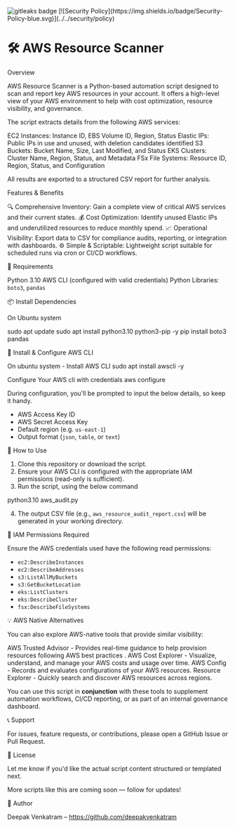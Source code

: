 <img alt="gitleaks badge" src="https://img.shields.io/badge/protected%20by-gitleaks-blue">
[![Security Policy](https://img.shields.io/badge/Security-Policy-blue.svg)](../../security/policy)

# 🛠️ AWS Resource Scanner

Overview

AWS Resource Scanner is a Python-based automation script designed to scan and report key AWS resources in your account. It offers a high-level view of your AWS environment to help with cost optimization, resource visibility, and governance.

The script extracts details from the following AWS services:

EC2 Instances: Instance ID, EBS Volume ID, Region, Status
Elastic IPs: Public IPs in use and unused, with deletion candidates identified
S3 Buckets: Bucket Name, Size, Last Modified, and Status
EKS Clusters: Cluster Name, Region, Status, and Metadata
FSx File Systems: Resource ID, Region, Status, and Configuration

All results are exported to a structured CSV report for further analysis.

Features & Benefits

🔍 Comprehensive Inventory: Gain a complete view of critical AWS services and their current states.
💰 Cost Optimization: Identify unused Elastic IPs and underutilized resources to reduce monthly spend.
📈 Operational Visibility: Export data to CSV for compliance audits, reporting, or integration with dashboards.
⚙️ Simple & Scriptable: Lightweight script suitable for scheduled runs via cron or CI/CD workflows.

🧰 Requirements

Python 3.10
AWS CLI (configured with valid credentials)
Python Libraries: `boto3`, `pandas`

📦 Install Dependencies

On Ubuntu system

sudo apt update
sudo apt install python3.10 python3-pip -y
pip install boto3 pandas


🔐 Install & Configure AWS CLI

On ubuntu system - Install AWS CLI
sudo apt install awscli -y

Configure Your AWS cli with credentials
aws configure

During configuration, you'll be prompted to input the below details, so keep it handy.

* AWS Access Key ID
* AWS Secret Access Key
* Default region (e.g. `us-east-1`)
* Output format (`json`, `table`, or `text`)

🚀 How to Use

1. Clone this repository or download the script.
2. Ensure your AWS CLI is configured with the appropriate IAM permissions (read-only is sufficient).
3. Run the script, using the below command

python3.10 aws_audit.py

4. The output CSV file (e.g., `aws_resource_audit_report.csv`) will be generated in your working directory.

📌 IAM Permissions Required

Ensure the AWS credentials used have the following read permissions:

* `ec2:DescribeInstances`
* `ec2:DescribeAddresses`
* `s3:ListAllMyBuckets`
* `s3:GetBucketLocation`
* `eks:ListClusters`
* `eks:DescribeCluster`
* `fsx:DescribeFileSystems`

💡 AWS Native Alternatives

You can also explore AWS-native tools that provide similar visibility:

AWS Trusted Advisor - Provides real-time guidance to help provision resources following AWS best practices .
AWS Cost Explorer - Visualize, understand, and manage your AWS costs and usage over time.
AWS Config - Records and evaluates configurations of your AWS resources.
Resource Explorer - Quickly search and discover AWS resources across regions.

You can use this script in **conjunction** with these tools to supplement automation workflows, CI/CD reporting, or as part of an internal governance dashboard.

📞 Support

For issues, feature requests, or contributions, please open a GitHub Issue or Pull Request.

📜 License

Let me know if you'd like the actual script content structured or templated next.

More scripts like this are coming soon — follow for updates!

👤 Author

Deepak Venkatram – https://github.com/deepakvenkatram 
